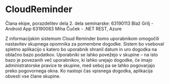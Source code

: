 # CloudReminder
Člana ekipe, porazdelitev dela 2. dela seminarske:
63190113 Blaž Grilj - Android App
63190083 Miha Čuček - .NET REST, Azure

Z informacijskim sistemom Cloud Reminder bomo uporabnikom omogočili nastavitev skupnega opomnika za pomembne dogodke. Sistem bo vseboval spletno aplikacijo s katero bo uporabnik shranil datum in uro dogodka na oblačno bazo podatkov. Uporabniki se lahko povežejo v skupine – na isto bazo je povezanih več uporabnikov, ki lahko urejajo dogodke, če imajo administratorske pravice te skupine, med seboj pa se lahko pogovarjajo preko pogovornega okna. Ko nastopi čas vpisnega dogodka, aplikacija obvesti vse člane skupine.

